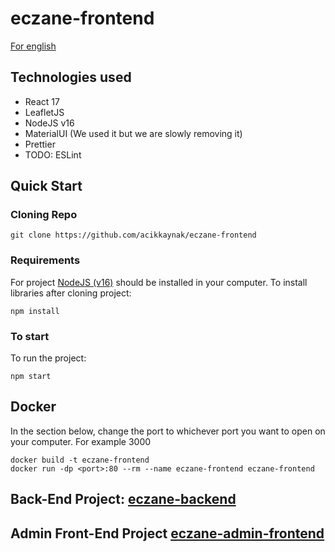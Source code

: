# eczane-frontend

[For english](README_ENG.md)

## Technologies used

- React 17
- LeafletJS
- NodeJS v16
- MaterialUI (We used it but we are slowly removing it)
- Prettier
- TODO: ESLint

## Quick Start

### Cloning Repo

```
git clone https://github.com/acikkaynak/eczane-frontend
```

### Requirements

For project [NodeJS (v16)](https://nodejs.org/en/download/) should be installed in your computer. To install libraries
after cloning project:

```
npm install
```

### To start

To run the project:

```
npm start
```

## Docker

In the section below, change the port to whichever port you want to open on your computer. For example 3000

```
docker build -t eczane-frontend
docker run -dp <port>:80 --rm --name eczane-frontend eczane-frontend
```

## Back-End Project: [eczane-backend](https://github.com/acikkaynak/eczane-backend)

## Admin Front-End Project [eczane-admin-frontend](https://github.com/acikkaynak/eczane-admin-frontend)
